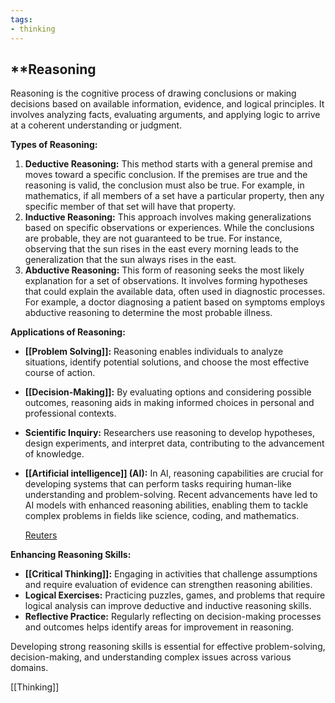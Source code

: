 ```yaml
---
tags:
- thinking
---
```


## **Reasoning

Reasoning is the cognitive process of drawing conclusions or making decisions based on available information, evidence, and logical principles. It involves analyzing facts, evaluating arguments, and applying logic to arrive at a coherent understanding or judgment.

**Types of Reasoning:**

1. **Deductive Reasoning:** This method starts with a general premise and moves toward a specific conclusion. If the premises are true and the reasoning is valid, the conclusion must also be true. For example, in mathematics, if all members of a set have a particular property, then any specific member of that set will have that property.
2. **Inductive Reasoning:** This approach involves making generalizations based on specific observations or experiences. While the conclusions are probable, they are not guaranteed to be true. For instance, observing that the sun rises in the east every morning leads to the generalization that the sun always rises in the east.
3. **Abductive Reasoning:** This form of reasoning seeks the most likely explanation for a set of observations. It involves forming hypotheses that could explain the available data, often used in diagnostic processes. For example, a doctor diagnosing a patient based on symptoms employs abductive reasoning to determine the most probable illness.

**Applications of Reasoning:**

- **[[Problem Solving]]:** Reasoning enables individuals to analyze situations, identify potential solutions, and choose the most effective course of action.
- **[[Decision-Making]]:** By evaluating options and considering possible outcomes, reasoning aids in making informed choices in personal and professional contexts.
- **Scientific Inquiry:** Researchers use reasoning to develop hypotheses, design experiments, and interpret data, contributing to the advancement of knowledge.
- **[[Artificial intelligence]] (AI):** In AI, reasoning capabilities are crucial for developing systems that can perform tasks requiring human-like understanding and problem-solving. Recent advancements have led to AI models with enhanced reasoning abilities, enabling them to tackle complex problems in fields like science, coding, and mathematics.

    [Reuters](https://www.reuters.com/technology/artificial-intelligence/openai-launches-new-series-ai-models-solve-hard-problems-2024-09-12/?utm_source=chatgpt.com)

**Enhancing Reasoning Skills:**

- **[[Critical Thinking]]:** Engaging in activities that challenge assumptions and require evaluation of evidence can strengthen reasoning abilities.
- **Logical Exercises:** Practicing puzzles, games, and problems that require logical analysis can improve deductive and inductive reasoning skills.
- **Reflective Practice:** Regularly reflecting on decision-making processes and outcomes helps identify areas for improvement in reasoning.

Developing strong reasoning skills is essential for effective problem-solving, decision-making, and understanding complex issues across various domains.

[[Thinking]]